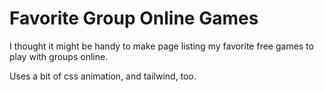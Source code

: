 # Favorite Group Online Games

I thought it might be handy to make page listing my favorite free games to play with groups online.

Uses a bit of css animation, and tailwind, too.
